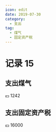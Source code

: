 ```yaml
---
icon: edit
date: 2019-07-30
category:
  - 支出
tag:
  - 煤气
  - 固定资产税
---
```


# 记录 15

## 支出煤气

:yen: 1242

## 支出固定资产税

:yen: 16000
